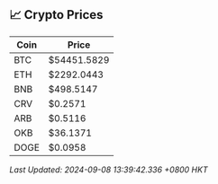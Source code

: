 ## 📈 Crypto Prices

| Coin | Price |
| ---- | ----- |
| BTC | $54451.5829 |
| ETH | $2292.0443 |
| BNB | $498.5147 |
| CRV | $0.2571 |
| ARB | $0.5116 |
| OKB | $36.1371 |
| DOGE | $0.0958 |

_Last Updated: 2024-09-08 13:39:42.336 +0800 HKT_